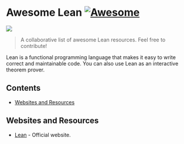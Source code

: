 # Awesome Lean [![Awesome](https://awesome.re/badge-flat.svg)](https://awesome.re)

[<img src="https://leanprover.github.io/images/lean_logo2.svg">](https://leanprover.github.io)

> A collaborative list of awesome Lean resources. Feel free to contribute!

Lean is a functional programming language that makes it easy to write correct and maintainable code. You can also use Lean as an interactive theorem prover.

## Contents

- [Websites and Resources](#websites-and-resources)

## Websites and Resources

- [Lean](https://leanprover.github.io/) - Official website.
